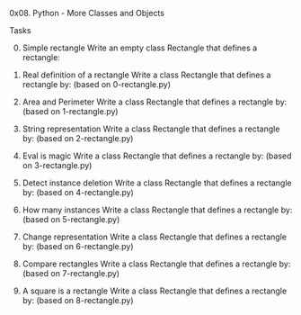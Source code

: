 0x08. Python - More Classes and Objects

Tasks

0. Simple rectangle
Write an empty class Rectangle that defines a rectangle:

1. Real definition of a rectangle
Write a class Rectangle that defines a rectangle by: (based on 0-rectangle.py)

2. Area and Perimeter
Write a class Rectangle that defines a rectangle by: (based on 1-rectangle.py)

3. String representation
Write a class Rectangle that defines a rectangle by: (based on 2-rectangle.py)

4. Eval is magic
Write a class Rectangle that defines a rectangle by: (based on 3-rectangle.py)

5. Detect instance deletion
Write a class Rectangle that defines a rectangle by: (based on 4-rectangle.py)

6. How many instances
Write a class Rectangle that defines a rectangle by: (based on 5-rectangle.py)

7. Change representation
Write a class Rectangle that defines a rectangle by: (based on 6-rectangle.py)

8. Compare rectangles
Write a class Rectangle that defines a rectangle by: (based on 7-rectangle.py)

9. A square is a rectangle
Write a class Rectangle that defines a rectangle by: (based on 8-rectangle.py)


